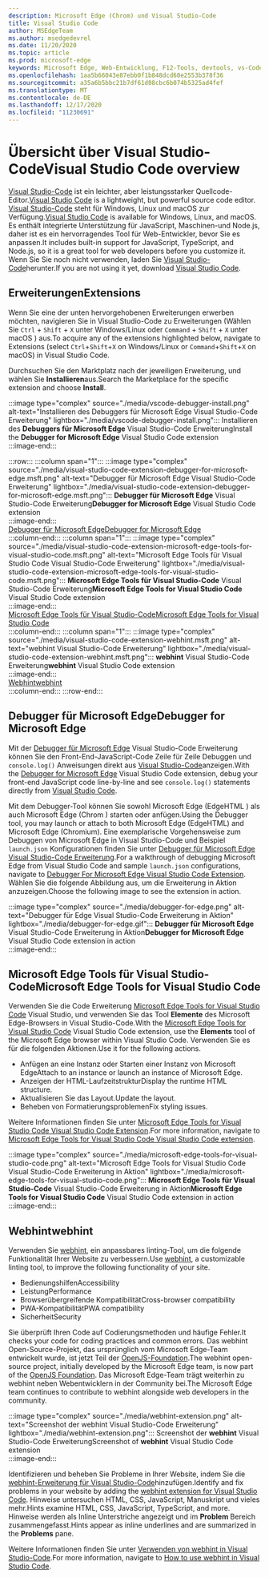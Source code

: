 ```yaml
---
description: Microsoft Edge (Chrom) und Visual Studio-Code
title: Visual Studio Code
author: MSEdgeTeam
ms.author: msedgedevrel
ms.date: 11/20/2020
ms.topic: article
ms.prod: microsoft-edge
keywords: Microsoft Edge, Web-Entwicklung, F12-Tools, devtools, vs-Code, Visual Studio-Code, Debugger, webhint
ms.openlocfilehash: 1aa5b66043e87ebb0f1b848dcd60e2553b378f36
ms.sourcegitcommit: a35a6b5bbc21b7df61d08cbc6b074b5325ad4fef
ms.translationtype: MT
ms.contentlocale: de-DE
ms.lasthandoff: 12/17/2020
ms.locfileid: "11230691"
---
```

# <span data-ttu-id="56ca8-104">Übersicht über Visual Studio-Code</span><span class="sxs-lookup"><span data-stu-id="56ca8-104">Visual Studio Code overview</span></span>  

<span data-ttu-id="56ca8-105">[Visual Studio-Code][VisualStudioCodeDocs] ist ein leichter, aber leistungsstarker Quellcode-Editor.</span><span class="sxs-lookup"><span data-stu-id="56ca8-105">[Visual Studio Code][VisualStudioCodeDocs] is a lightweight, but powerful source code editor.</span></span>  <span data-ttu-id="56ca8-106">[Visual Studio-Code][VisualStudioCodeDocs] steht für Windows, Linux und macOS zur Verfügung.</span><span class="sxs-lookup"><span data-stu-id="56ca8-106">[Visual Studio Code][VisualStudioCodeDocs] is available for Windows, Linux, and macOS.</span></span>  <span data-ttu-id="56ca8-107">Es enthält integrierte Unterstützung für JavaScript, Maschinen-und Node.js, daher ist es ein hervorragendes Tool für Web-Entwickler, bevor Sie es anpassen.</span><span class="sxs-lookup"><span data-stu-id="56ca8-107">It includes built-in support for JavaScript, TypeScript, and Node.js, so it is a great tool for web developers before you customize it.</span></span>  <span data-ttu-id="56ca8-108">Wenn Sie Sie noch nicht verwenden, laden Sie [Visual Studio-Code][VisualstudioCode]herunter.</span><span class="sxs-lookup"><span data-stu-id="56ca8-108">If you are not using it yet, download [Visual Studio Code][VisualstudioCode].</span></span>  

## <span data-ttu-id="56ca8-109">Erweiterungen</span><span class="sxs-lookup"><span data-stu-id="56ca8-109">Extensions</span></span>  

<!--todo: We want to put something like the tiles for extensions Visual Studio Code uses on this page https://code.visualstudio.com/Docs#top-extensions but I don't think this is a markdown page.  I think it's a web page.  I couldn't find anything in https://github.com/Microsoft/vscode-docs that looks like this page. In the meantime, here's what I've come up with: -->  

<span data-ttu-id="56ca8-110">Wenn Sie eine der unten hervorgehobenen Erweiterungen erwerben möchten, navigieren Sie in Visual Studio-Code zu Erweiterungen \(Wählen Sie `Ctrl` + `Shift` + `X` unter Windows/Linux oder `Command` + `Shift` + `X` unter macOS \) aus.</span><span class="sxs-lookup"><span data-stu-id="56ca8-110">To acquire any of the extensions highlighted below, navigate to Extensions \(select `Ctrl`+`Shift`+`X` on Windows/Linux or `Command`+`Shift`+`X` on macOS\) in Visual Studio Code.</span></span>  

<span data-ttu-id="56ca8-111">Durchsuchen Sie den Marktplatz nach der jeweiligen Erweiterung, und wählen Sie **Installieren**aus.</span><span class="sxs-lookup"><span data-stu-id="56ca8-111">Search the Marketplace for the specific extension and choose **Install**.</span></span>  

:::image type="complex" source="./media/vscode-debugger-install.png" alt-text="Installieren des Debuggers für Microsoft Edge Visual Studio-Code Erweiterung" lightbox="./media/vscode-debugger-install.png":::
   <span data-ttu-id="56ca8-113">Installieren des **Debuggers für Microsoft Edge** Visual Studio-Code Erweiterung</span><span class="sxs-lookup"><span data-stu-id="56ca8-113">Install the **Debugger for Microsoft Edge** Visual Studio Code extension</span></span>  
:::image-end:::  

:::row:::
   :::column span="1":::
      :::image type="complex" source="./media/visual-studio-code-extension-debugger-for-microsoft-edge.msft.png" alt-text="Debugger für Microsoft Edge Visual Studio-Code Erweiterung" lightbox="./media/visual-studio-code-extension-debugger-for-microsoft-edge.msft.png":::
         <span data-ttu-id="56ca8-115">**Debugger für Microsoft Edge** Visual Studio-Code Erweiterung</span><span class="sxs-lookup"><span data-stu-id="56ca8-115">**Debugger for Microsoft Edge** Visual Studio Code extension</span></span>  
      :::image-end:::  
      [<span data-ttu-id="56ca8-116">Debugger für Microsoft Edge</span><span class="sxs-lookup"><span data-stu-id="56ca8-116">Debugger for Microsoft Edge</span></span>](#debugger-for-microsoft-edge)  
   :::column-end:::
   :::column span="1":::
      :::image type="complex" source="./media/visual-studio-code-extension-microsoft-edge-tools-for-visual-studio-code.msft.png" alt-text="Microsoft Edge Tools für Visual Studio Code Visual Studio-Code Erweiterung" lightbox="./media/visual-studio-code-extension-microsoft-edge-tools-for-visual-studio-code.msft.png":::
         <span data-ttu-id="56ca8-118">**Microsoft Edge Tools für Visual Studio-Code** Visual Studio-Code Erweiterung</span><span class="sxs-lookup"><span data-stu-id="56ca8-118">**Microsoft Edge Tools for Visual Studio Code** Visual Studio Code extension</span></span>  
      :::image-end:::  
      [<span data-ttu-id="56ca8-119">Microsoft Edge Tools für Visual Studio-Code</span><span class="sxs-lookup"><span data-stu-id="56ca8-119">Microsoft Edge Tools for Visual Studio Code</span></span>](#microsoft-edge-tools-for-visual-studio-code)  
   :::column-end:::
   :::column span="1":::
      :::image type="complex" source="./media/visual-studio-code-extension-webhint.msft.png" alt-text="webhint Visual Studio-Code Erweiterung" lightbox="./media/visual-studio-code-extension-webhint.msft.png":::
         <span data-ttu-id="56ca8-121">**webhint** Visual Studio-Code Erweiterung</span><span class="sxs-lookup"><span data-stu-id="56ca8-121">**webhint** Visual Studio Code extension</span></span>  
      :::image-end:::  
      [<span data-ttu-id="56ca8-122">Webhint</span><span class="sxs-lookup"><span data-stu-id="56ca8-122">webhint</span></span>](#webhint)  
   :::column-end:::
:::row-end:::  

## <span data-ttu-id="56ca8-123">Debugger für Microsoft Edge</span><span class="sxs-lookup"><span data-stu-id="56ca8-123">Debugger for Microsoft Edge</span></span>  

<span data-ttu-id="56ca8-124">Mit der [Debugger für Microsoft Edge][VisualstudioMarketplaceDebuggerMicrosoftEdge] Visual Studio-Code Erweiterung können Sie den Front-End-JavaScript-Code Zeile für Zeile Debuggen und `console.log()` Anweisungen direkt aus [Visual Studio-Code][VisualstudioCode]anzeigen.</span><span class="sxs-lookup"><span data-stu-id="56ca8-124">With the [Debugger for Microsoft Edge][VisualstudioMarketplaceDebuggerMicrosoftEdge] Visual Studio Code extension, debug your front-end JavaScript code line-by-line and see `console.log()` statements directly from [Visual Studio Code][VisualstudioCode].</span></span>  
      
<span data-ttu-id="56ca8-125">Mit dem Debugger-Tool können Sie sowohl Microsoft Edge \(EdgeHTML \) als auch Microsoft Edge \(Chrom \) starten oder anfügen.</span><span class="sxs-lookup"><span data-stu-id="56ca8-125">Using the Debugger tool, you may launch or attach to both Microsoft Edge \(EdgeHTML\) and Microsoft Edge \(Chromium\).</span></span>  <span data-ttu-id="56ca8-126">Eine exemplarische Vorgehensweise zum Debuggen von Microsoft Edge in Visual Studio-Code und Beispiel `launch.json` Konfigurationen finden Sie unter [Debugger für Microsoft Edge Visual Studio-Code Erweiterung][VisualStudioCodeDebuggerEdge].</span><span class="sxs-lookup"><span data-stu-id="56ca8-126">For a walkthrough of debugging Microsoft Edge from Visual Studio Code and sample `launch.json` configurations, navigate to [Debugger For Microsoft Edge Visual Studio Code Extension][VisualStudioCodeDebuggerEdge].</span></span>  <span data-ttu-id="56ca8-127">Wählen Sie die folgende Abbildung aus, um die Erweiterung in Aktion anzuzeigen.</span><span class="sxs-lookup"><span data-stu-id="56ca8-127">Choose the following image to see the extension in action.</span></span>  

:::image type="complex" source="./media/debugger-for-edge.png" alt-text="Debugger für Edge Visual Studio-Code Erweiterung in Aktion" lightbox="./media/debugger-for-edge.gif":::
   <span data-ttu-id="56ca8-129">**Debugger für Microsoft Edge** Visual Studio-Code Erweiterung in Aktion</span><span class="sxs-lookup"><span data-stu-id="56ca8-129">**Debugger for Microsoft Edge** Visual Studio Code extension in action</span></span>  
:::image-end:::  

## <span data-ttu-id="56ca8-130">Microsoft Edge Tools für Visual Studio-Code</span><span class="sxs-lookup"><span data-stu-id="56ca8-130">Microsoft Edge Tools for Visual Studio Code</span></span>

<span data-ttu-id="56ca8-131">Verwenden Sie die Code Erweiterung [Microsoft Edge Tools for Visual Studio Code][VisualstudioMarketplaceMicrosoftEdgeToolsVisualStudioCode] Visual Studio, und verwenden Sie das Tool **Elemente** des Microsoft Edge-Browsers in Visual Studio-Code.</span><span class="sxs-lookup"><span data-stu-id="56ca8-131">With the [Microsoft Edge Tools for Visual Studio Code][VisualstudioMarketplaceMicrosoftEdgeToolsVisualStudioCode] Visual Studio Code extension, use the **Elements** tool of the Microsoft Edge browser within Visual Studio Code.</span></span>  <span data-ttu-id="56ca8-132">Verwenden Sie es für die folgenden Aktionen.</span><span class="sxs-lookup"><span data-stu-id="56ca8-132">Use it for the following actions.</span></span>  

*   <span data-ttu-id="56ca8-133">Anfügen an eine Instanz oder Starten einer Instanz von Microsoft Edge</span><span class="sxs-lookup"><span data-stu-id="56ca8-133">Attach to an instance or launch an instance of Microsoft Edge.</span></span>  
*   <span data-ttu-id="56ca8-134">Anzeigen der HTML-Laufzeitstruktur</span><span class="sxs-lookup"><span data-stu-id="56ca8-134">Display the runtime HTML structure.</span></span>  
*   <span data-ttu-id="56ca8-135">Aktualisieren Sie das Layout.</span><span class="sxs-lookup"><span data-stu-id="56ca8-135">Update the layout.</span></span>  
*   <span data-ttu-id="56ca8-136">Beheben von Formatierungsproblemen</span><span class="sxs-lookup"><span data-stu-id="56ca8-136">Fix styling issues.</span></span>  
    
<span data-ttu-id="56ca8-137">Weitere Informationen finden Sie unter [Microsoft Edge Tools for Visual Studio Code Visual Studio Code Extension][VisualStudioCodeMicrosoftEdgeDevtoolsExtension].</span><span class="sxs-lookup"><span data-stu-id="56ca8-137">For more information, navigate to [Microsoft Edge Tools for Visual Studio Code Visual Studio Code extension][VisualStudioCodeMicrosoftEdgeDevtoolsExtension].</span></span>  <!--  Choose the following image to see the extension in action.  -->  
      
:::image type="complex" source="./media/microsoft-edge-tools-for-visual-studio-code.png" alt-text="Microsoft Edge Tools for Visual Studio Code Visual Studio-Code Erweiterung in Aktion" lightbox="./media/microsoft-edge-tools-for-visual-studio-code.png":::
   <span data-ttu-id="56ca8-139">**Microsoft Edge Tools für Visual Studio-Code** Visual Studio-Code Erweiterung in Aktion</span><span class="sxs-lookup"><span data-stu-id="56ca8-139">**Microsoft Edge Tools for Visual Studio Code** Visual Studio Code extension in action</span></span>  
:::image-end:::  

## <span data-ttu-id="56ca8-140">Webhint</span><span class="sxs-lookup"><span data-stu-id="56ca8-140">webhint</span></span>  
      
<span data-ttu-id="56ca8-141">Verwenden Sie [webhint][WebhintMain], ein anpassbares linting-Tool, um die folgende Funktionalität Ihrer Website zu verbessern.</span><span class="sxs-lookup"><span data-stu-id="56ca8-141">Use [webhint][WebhintMain], a customizable linting tool, to improve the following functionality of your site.</span></span>  

*   <span data-ttu-id="56ca8-142">Bedienungshilfen</span><span class="sxs-lookup"><span data-stu-id="56ca8-142">Accessibility</span></span>
*   <span data-ttu-id="56ca8-143">Leistung</span><span class="sxs-lookup"><span data-stu-id="56ca8-143">Performance</span></span>
*   <span data-ttu-id="56ca8-144">Browserübergreifende Kompatibilität</span><span class="sxs-lookup"><span data-stu-id="56ca8-144">Cross-browser compatibility</span></span>
*   <span data-ttu-id="56ca8-145">PWA-Kompatibilität</span><span class="sxs-lookup"><span data-stu-id="56ca8-145">PWA compatibility</span></span>
*   <span data-ttu-id="56ca8-146">Sicherheit</span><span class="sxs-lookup"><span data-stu-id="56ca8-146">Security</span></span>

<span data-ttu-id="56ca8-147">Sie überprüft Ihren Code auf Codierungsmethoden und häufige Fehler.</span><span class="sxs-lookup"><span data-stu-id="56ca8-147">It checks your code for coding practices and common errors.</span></span> <span data-ttu-id="56ca8-148">Das webhint Open-Source-Projekt, das ursprünglich vom Microsoft Edge-Team entwickelt wurde, ist jetzt Teil der [OpenJS-Foundation][OpenjsFoundation].</span><span class="sxs-lookup"><span data-stu-id="56ca8-148">The webhint open-source project, initially developed by the Microsoft Edge team, is now part of the [OpenJS Foundation][OpenjsFoundation].</span></span>  <span data-ttu-id="56ca8-149">Das Microsoft Edge-Team trägt weiterhin zu webhint neben Webentwicklern in der Community bei.</span><span class="sxs-lookup"><span data-stu-id="56ca8-149">The Microsoft Edge team continues to contribute to webhint alongside web developers in the community.</span></span>  <!--  Choose the following image to see the extension in action.  -->  
      
:::image type="complex" source="./media/webhint-extension.png" alt-text="Screenshot der webhint Visual Studio-Code Erweiterung" lightbox="./media/webhint-extension.png":::
   <span data-ttu-id="56ca8-151">Screenshot der **webhint** Visual Studio-Code Erweiterung</span><span class="sxs-lookup"><span data-stu-id="56ca8-151">Screenshot of **webhint** Visual Studio Code extension</span></span>  
:::image-end:::  
      
<span data-ttu-id="56ca8-152">Identifizieren und beheben Sie Probleme in Ihrer Website, indem Sie die [webhint-Erweiterung für Visual Studio-Code][VisualstudioMarketplaceWebhint]hinzufügen.</span><span class="sxs-lookup"><span data-stu-id="56ca8-152">Identify and fix problems in your website by adding the [webhint extension for Visual Studio Code][VisualstudioMarketplaceWebhint].</span></span>  <span data-ttu-id="56ca8-153">Hinweise untersuchen HTML, CSS, JavaScript, Manuskript und vieles mehr.</span><span class="sxs-lookup"><span data-stu-id="56ca8-153">Hints examine HTML, CSS, JavaScript, TypeScript, and more.</span></span>  <span data-ttu-id="56ca8-154">Hinweise werden als Inline Unterstriche angezeigt und im **Problem** Bereich zusammengefasst.</span><span class="sxs-lookup"><span data-stu-id="56ca8-154">Hints appear as inline underlines and are summarized in the **Problems** pane.</span></span>  
      
<span data-ttu-id="56ca8-155">Weitere Informationen finden Sie unter [Verwenden von webhint in Visual Studio-Code][VisualStudioCodeWebhint].</span><span class="sxs-lookup"><span data-stu-id="56ca8-155">For more information, navigate to [How to use webhint in Visual Studio Code][VisualStudioCodeWebhint].</span></span>  

<!--links -->  

[VisualStudioCodeDebuggerEdge]: ./debugger-for-edge.md "Debugger für Microsoft Edge Visual Studio-Code Erweiterung | Microsoft docs"  
[VisualStudioCodeMicrosoftEdgeDevtoolsExtension]: ./microsoft-edge-devtools-extension.md "Microsoft Edge-devtools für Visual Studio-Code Erweiterung | Microsoft docs"  
[VisualStudioCodeWebhint]: ./webhint.md "Webhint Visual Studio-Code Erweiterung | Microsoft docs"  

[VisualstudioCode]: https://code.visualstudio.com "Visual Studio-Code"  
[VisualStudioCodeDocs]: https://code.visualstudio.com/Docs "Dokumentation | Visual Studio-Code"   

[VisualstudioMarketplaceDebuggerMicrosoftEdge]: https://marketplace.visualstudio.com/items?itemName=msjsdiag.debugger-for-edge "Debugger für Microsoft Edge | Visual Studio Marketplace"  
[VisualstudioMarketplaceMicrosoftEdgeToolsVisualStudioCode]: https://marketplace.visualstudio.com/items?itemName=ms-edgedevtools.vscode-edge-devtools "Microsoft Edge Tools für Visual Studio-Code | Visual Studio Marketplace"  

[VisualstudioMarketplaceWebhint]: https://marketplace.visualstudio.com/items?itemName=webhint.vscode-webhint "webhint | Visual Studio Marketplace"  

[WebhintMain]:  https://webhint.io "webhint"  
[OpenjsFoundation]:  https://openjsf.org "OpenJS Foundation"  
